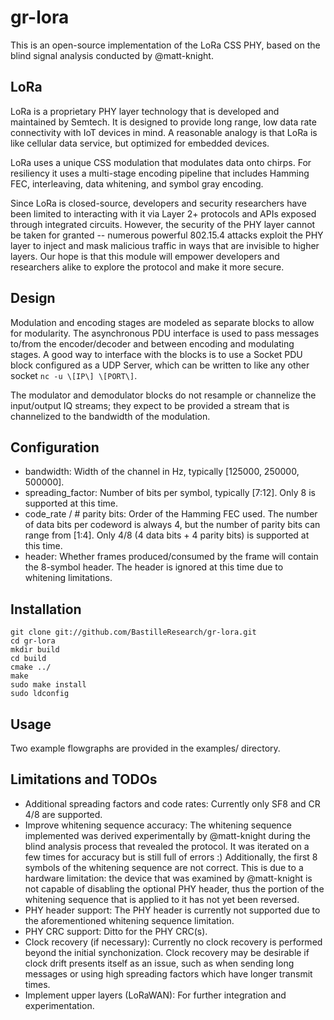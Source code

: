 # gr-lora

This is an open-source implementation of the LoRa CSS PHY, based on the blind signal analysis conducted by @matt-knight.

## LoRa
LoRa is a proprietary PHY layer technology that is developed and maintained by Semtech.  It is designed to provide long range, low data rate connectivity with IoT devices in mind.  A reasonable analogy is that LoRa is like cellular data service, but optimized for embedded devices.

LoRa uses a unique CSS modulation that modulates data onto chirps.  For resiliency it uses a multi-stage encoding pipeline that includes Hamming FEC, interleaving, data whitening, and symbol gray encoding.

Since LoRa is closed-source, developers and security researchers have been limited to interacting with it via Layer 2+ protocols and APIs exposed through integrated circuits.  However, the security of the PHY layer cannot be taken for granted -- numerous powerful 802.15.4 attacks exploit the PHY layer to inject and mask malicious traffic in ways that are invisible to higher layers.  Our hope is that this module will empower developers and researchers alike to explore the protocol and make it more secure.

## Design
Modulation and encoding stages are modeled as separate blocks to allow for modularity.  The asynchronous PDU interface is used to pass messages to/from the encoder/decoder and between encoding and modulating stages.  A good way to interface with the blocks is to use a Socket PDU block configured as a UDP Server, which can be written to like any other socket ```nc -u \[IP\] \[PORT\]```.

The modulator and demodulator blocks do not resample or channelize the input/output IQ streams; they expect to be provided a stream that is channelized to the bandwidth of the modulation.

## Configuration
- bandwidth: Width of the channel in Hz, typically [125000, 250000, 500000].
- spreading\_factor: Number of bits per symbol, typically [7:12].  Only 8 is supported at this time.
- code\_rate / # parity bits: Order of the Hamming FEC used.  The number of data bits per codeword is always 4, but the number of parity bits can range from [1:4].  Only 4/8 (4 data bits + 4 parity bits) is supported at this time.
- header: Whether frames produced/consumed by the frame will contain the 8-symbol header.  The header is ignored at this time due to whitening limitations.

## Installation
```
git clone git://github.com/BastilleResearch/gr-lora.git
cd gr-lora
mkdir build
cd build
cmake ../
make
sudo make install
sudo ldconfig
```

## Usage
Two example flowgraphs are provided in the examples/ directory.

## Limitations and TODOs
- Additional spreading factors and code rates: Currently only SF8 and CR 4/8 are supported.
- Improve whitening sequence accuracy: The whitening sequence implemented was derived experimentally by @matt-knight during the blind analysis process that revealed the protocol.  It was iterated on a few times for accuracy but is still full of errors :)  Additionally, the first 8 symbols of the whitening sequence are not correct.  This is due to a hardware limitation: the device that was examined by @matt-knight is not capable of disabling the optional PHY header, thus the portion of the whitening sequence that is applied to it has not yet been reversed.
- PHY header support: The PHY header is currently not supported due to the aforementioned whitening sequence limitation.
- PHY CRC support: Ditto for the PHY CRC(s).
- Clock recovery (if necessary): Currently no clock recovery is performed beyond the initial synchonization.  Clock recovery may be desirable if clock drift presents itself as an issue, such as when sending long messages or using high spreading factors which have longer transmit times.
- Implement upper layers (LoRaWAN): For further integration and experimentation.

